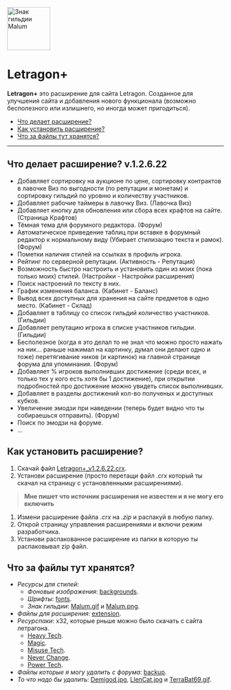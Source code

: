 <img src = "https://dangarte.github.io/Letragon/Malum.gif" width = "100" height = "100" alt = "Знак гильдии Malum"/>

# Letragon+

__Letragon+__ это расширение для сайта Letragon. Созданное для улучшения сайта и добавления нового функционала (возможно бесполезного или излишнего, но иногда может пригодиться).

- [Что делает расширение?](https://github.com/Dangarte/Letragon#что-делает-расширение-v12622)
- [Как установить расширение?](https://github.com/Dangarte/Letragon#как-установить-расширение)
- [Что за файлы тут хранятся?](https://github.com/Dangarte/Letragon#что-за-файлы-тут-хранятся)
----
## Что делает расширение? **v.1.2.6.22**
- Добавляет сортировку на аукционе по цене, сортировку контрактов в лавочке Виз по выгодности (по репутации и монетам) и сортировку гильдий по уровню и количеству участников.
- Добавляет рабочие таймеры в лавочку Виз. (Лавочка Виз)
- Добавляет кнопку для обновления или сбора всех крафтов на сайте. (Страница Крафтов)
- Тёмная тема для форумного редактора. (Форум)
- Автоматическое приведение таблиц при вставке в форумный редактор к нормальному виду (Убирает стилизацию текста и рамок). (Форум)
- Пометки наличия стилей на ссылках в профиль игрока.
- Рейтинг по серверной репутации. (Активность - Репутация)
- Возможность быстро настроить и установить один из моих (пока только моих) стилей. (Настройки - Настройки расширения)
- Поиск настроений по тексту в них.
- График изменения баланса. (Кабинет - Баланс)
- Вывод всех доступных для хранения на сайте предметов в одно место. (Кабинет - Склад)
- Добавляет в таблицу со список гильдий количество участников. (Гильдии)
- Добавляет репутацию игрока в списке участников гильдии. (Гильдии)
- Бесполезное (когда я это делал то не знал что можно просто нажать на ник... раньше нажимал на картинку, думал они делают одно и тоже) перетягивание ников (и картинок) на главной странице форума для упоминания. (Форум)
- Добавляет % игроков выполнивших достижение (среди всех, и только тех у кого есть хотя бы 1 достижение), при открытии подробностей про достижение можно увидеть список выполнивших.
- Добавляет в разделы достижений кол-во полученых и доступных кубков.
- Увеличение эмодзи при наведении (теперь будет видно что ты собираешься отправить). (Форум)
- Поиск по эмодзи на форуме.
- ...

## Как установить расширение?

1. Скачай файл [Letragon+_v1.2.6.22.crx](https://github.com/Dangarte/Letragon/blob/master/extension/Letragon+_v1.2.6.22.crx).
2. Установи расширение (просто перетащи файл .crx который ты скачал на страницу с установленными расширениями).

> __Мне пишет что источник расширения не известен и я не могу его включить__

1. Измени расширение файла _.crx_ на _.zip_ и распакуй в любую папку.
2. Открой страницу управления расширениями и включи режим разработчика.
3. Установи распакованное расширение из папки в которую ты распаковывал zip файл.

## Что за файлы тут хранятся?
  - _Ресурсы для стилей_: 
      - _Фоновые изображения_: [backgrounds](https://github.com/Dangarte/Letragon/tree/master/backgrounds).
      - _Шрифты_: [fonts](https://github.com/Dangarte/Letragon/tree/master/fonts).
      - _Знак гильдии_: [Malum.gif](https://github.com/Dangarte/Letragon/blob/master/Malum.gif) и [Malum.png](https://github.com/Dangarte/Letragon/blob/master/Malum.png).
  - _Файлы для расширения_: [extension](https://github.com/Dangarte/Letragon/tree/master/extension).
  - _Ресурспаки_: х32, которые рньше можно было скачать с сайта летрагона.
      - [Heavy Tech](https://github.com/Dangarte/Letragon/blob/master/resourcepacks/F32-HeavyTech.zip).
      - [Magic](https://github.com/Dangarte/Letragon/blob/master/resourcepacks/F32-Magic.zip).
      - [Misuse Tech](https://github.com/Dangarte/Letragon/blob/master/resourcepacks/F32-MisuseTech.zip).
      - [Never Change](https://github.com/Dangarte/Letragon/blob/master/resourcepacks/F32-NeverChange.zip).
      - [Power Tech](https://github.com/Dangarte/Letragon/blob/master/resourcepacks/F32-PowerTech.zip).
  - _Файлы которые я могу удалить с форума_: [backup](https://github.com/Dangarte/Letragon/tree/master/backup).
  - _То что надо бы удалить_: [Demigod.jpg](https://github.com/Dangarte/Letragon/blob/master/Demigod.jpg), [LlenCat.jpg](https://github.com/Dangarte/Letragon/blob/master/LlenCat.jpg) и [TerraBat69.gif](https://github.com/Dangarte/Letragon/blob/master/TerraBat69.gif).
